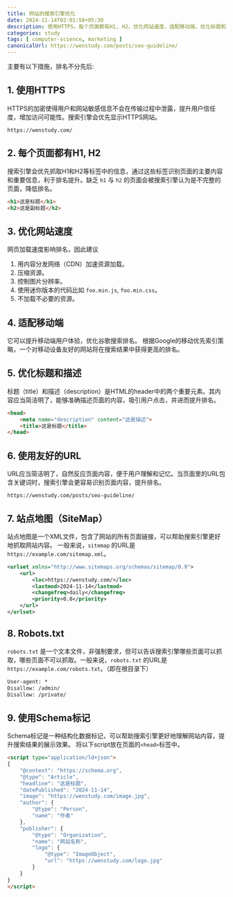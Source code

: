 ```yaml
---
title: 网站的搜索引擎优化
date: 2024-11-14T02:01:58+05:30
description: 使用HTTPS，每个页面都有H1, H2，优化网站速度，适配移动端，优化标题和描述，使用友好的URL，站点地图（SiteMap），Robots.txt，使用Schema标记等措施可以提升网站在搜索引擎中的排名。
categories: study
tags: [ computer-science, marketing ]
canonicalUrl: https://wenstudy.com/posts/seo-guideline/
---
```


<!-- more -->
主要有以下措施，排名不分先后:

## 1. 使用HTTPS
HTTPS的加密使得用户和网站敏感信息不会在传输过程中泄露，提升用户信任度，增加访问可能性。搜索引擎会优先显示HTTPS网站。

```
https://wenstudy.com/
```

## 2. 每个页面都有H1, H2
搜索引擎会优先抓取H1和H2等标签中的信息，通过这些标签识别页面的主要内容和重要信息，利于排名提升。缺乏 `h1` 与 `h2` 的页面会被搜索引擎认为是不完整的页面，降低排名。
```html
<h1>这是标题</h1>
<h2>这是副标题</h2>
```

## 3. 优化网站速度
网页加载速度影响排名，因此建议
1. 用内容分发网络（CDN）加速资源加载。
2. 压缩资源。
3. 控制图片分辨率。
4. 使用迷你版本的代码比如 `foo.min.js`, `foo.min.css`。 
5. 不加载不必要的资源。

## 4. 适配移动端
它可以提升移动端用户体验，优化谷歌搜索排名。 根据Google的移动优先索引策略，一个对移动设备友好的网站将在搜索结果中获得更高的排名。

## 5. 优化标题和描述
标题（title）和描述（description）是HTML的header中的两个重要元素。其内容应当简洁明了，能够准确描述页面的内容，吸引用户点击，并进而提升排名。
```html
<head>
    <meta name="description" content="这是描述">
    <title>这是标题</title>
</head>
```

## 6. 使用友好的URL
URL应当简洁明了，自然反应页面内容，便于用户理解和记忆。当页面里的URL包含关键词时，搜索引擎会更容易识别页面内容，提升排名。
```
https://wenstudy.com/posts/seo-guideline/
```

## 7. 站点地图（SiteMap）
站点地图是一个XML文件，包含了网站的所有页面链接，可以帮助搜索引擎更好地抓取网站内容。
一般来说，`sitemap` 的URL是`https://example.com/sitemap.xml`。

```xml
<urlset xmlns="http://www.sitemaps.org/schemas/sitemap/0.9">
    <url>
        <loc>https://wenstudy.com/</loc>
        <lastmod>2024-11-14</lastmod>
        <changefreq>daily</changefreq>
        <priority>0.8</priority>
    </url>
</urlset>
```

## 8. Robots.txt
`robots.txt` 是一个文本文件，非强制要求，但可以告诉搜索引擎哪些页面可以抓取，哪些页面不可以抓取。一般来说，`robots.txt` 的URL是`https://example.com/robots.txt`。（即在根目录下）

```txt
User-agent: *
Disallow: /admin/
Disallow: /private/
```

## 9. 使用Schema标记
Schema标记是一种结构化数据标记，可以帮助搜索引擎更好地理解网站内容，提升搜索结果的展示效果。 将以下script放在页面的`<head>`标签中。

```html
<script type="application/ld+json">
{
    "@context": "https://schema.org",
    "@type": "Article",
    "headline": "这是标题",
    "datePublished": "2024-11-14",
    "image": "https://wenstudy.com/image.jpg",
    "author": {
        "@type": "Person",
        "name": "作者"
    },
    "publisher": {
        "@type": "Organization",
        "name": "网站名称",
        "logo": {
            "@type": "ImageObject",
            "url": "https://wenstudy.com/logo.jpg"
        }
    }
}
</script>
```
